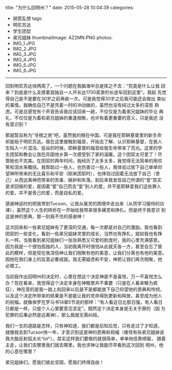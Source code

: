 title: "为什么回明州？"
date: 2015-05-28 10:04:39
categories:
- 胡思乱想
tags:
- 明尼苏达
- 学生团契
- 弟兄姐妹
thumbnailImage: AZ2MN.PNG
photos:
- IMG_1.JPG
- IMG_2.JPG
- IMG_3.JPG
- IMG_4.JPG
- IMG_5.JPG
- IMG_6.JPG
---

回到明尼苏达快两周了，一个问题在我脑海中总是挥之不去：“究竟是什么让我
回来？到底是什么支撑着我独自一人开长达1700英里的长途车回到这里”。我起
先觉得自己是不是要在30岁之前再疯一次，可是我觉得30岁之后我可能还会做出
类似的事情。我确信自己不是凭着一时的冲动做的，虽然也没有经过太多的深思
熟虑。可是总感觉有个声音告诉我应该回来一趟，不仅仅是为着弟兄姐妹的毕业
典礼，不仅仅是为着和弟兄姐妹的重逢相聚，也许有着更重要的意义，只是我还
没有意识到？

那就暂且称为“寻根之旅”吧，虽然我的根在中国，可是我在耶稣基督里的新生命
却是始于明尼苏达。我在这里接触到福音，开始去了解、认识耶稣基督，在我人
生陷入一片混沌、低谷的时候，耶稣基督的福音给我生命带来了亮光。这里的学
生团契和教会让我在异国他乡第一次感受到了家的温暖。这个团契太可爱了！尽
管她也不完美。在团契的两年时间，我经历了太多太多，我觉得无法简单的用欢
笑和泪水来概括。我帮助过一些人，也伤害过一些人，我体验过放下自己单单仰
望神所带来的无比喜乐和平安（刚来团契时），也体验过因着无法放下自己（舍
己）从而远离神而带来的苦毒、嫉妒和失落。到后来我发现自己所谓的“爱”其实
是求回报的爱，是因着“爱”自己而去“爱”别人的爱，并不是耶稣爱我们这些罪人
的爱。并不是舍己的爱，而是自私的爱。

感谢神适时的把我带到Tucson，让我从属灵的困境中走出来（从而学习服侍的功
课），虽然这个人生的转折在一开始给我带来很多痛苦和挣扎。但是终于我意识
到这是神的恩典，那一刻我不住的感谢神！

这次回来和一些弟兄姐妹有了更深的交通，每一次都是对自己的激励。我也看到
团契的一些变化，看到一些弟兄姐妹灵里的成长，当然也有挣扎，就如我也有挣
扎一样。当我看到弟兄姐妹们一张张熟悉又可爱的脸庞时，我的心里充满感恩。
因为我是一个很怕孤独的人，当初我离开时很怕从此就天各一方，甚至会忘了彼
此的模样，但是现在我深信神让我们相聚有他的美意，让我们分离也有他的美意。
因他在我们身上的旨意必要成就。我无需疑虑和不安，神若让我们再次相聚，他
必做工。

当初我作出回明州的决定时，心里在想这个决定神是不是喜悦，万一不喜悦怎么
办？现在看来，我觉得这个决定本身在神眼里并不重要（只是在人看来略为疯
狂），神在意的是我一路上和回来以后是不是都能放下自己仰望他的恩典和怜悯，
以及这个决定所带来的结果是不是能让我的灵命得到更新和释放，甚至成为他人
的祝福。就像保罗在罗马书14章5节说的那样：“有人看这日比那日强，有人看日
日都是一样，只是个人心里要意见坚定”。既然这个决定本身是无关乎罪的（因
为犯罪的后果必然是远离神），那么我就无需纠结。

我们一生的道路是怎样，只有神知道，我们都是后知后觉，只有走过了才知道。
就像我去到Tucson快一年，才意识到这是神的恩典和祝福（难怪有些弟兄姐妹说
我大脑反射弧太长^_lol_^）。其实这样我们要做的就很简单，单单地信靠顺服，
跟着主走，让我们去哪里我们就去哪里。我也求神让我能尽早看到这次回到
明州，他的心意在哪里？

弟兄姐妹们，愿我们彼此坚固，愿我们终得自由！
